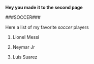 **Hey you made it to the second page**

###SOCCER###

Here a list of my favorite *soccer* players
<!-- OL -->

1. Lionel Messi

2. Neymar Jr

3. Luis Suarez
